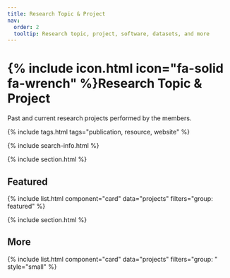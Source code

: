 ```yaml
---
title: Research Topic & Project
nav:
  order: 2
  tooltip: Research topic, project, software, datasets, and more
---
```


# {% include icon.html icon="fa-solid fa-wrench" %}Research Topic & Project

Past and current research projects performed by the members.

{% include tags.html tags="publication, resource, website" %}

{% include search-info.html %}

{% include section.html %}

## Featured

{% include list.html component="card" data="projects" filters="group: featured" %}

{% include section.html %}

## More

{% include list.html component="card" data="projects" filters="group: " style="small" %}
